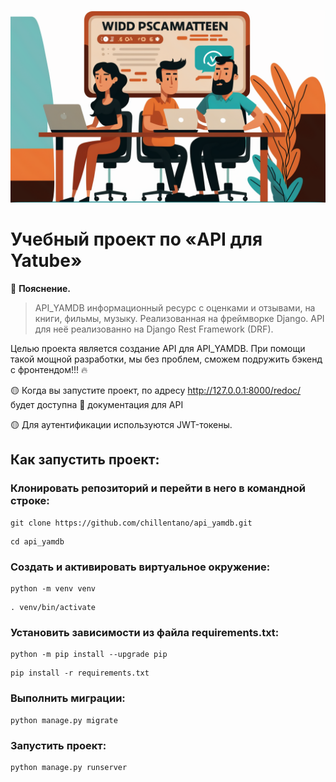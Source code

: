 ![Документация](head.png)
# Учебный проект по «API для Yatube»

:small_orange_diamond: **Пояснение.**
> API_YAMDB информационный ресурс с оценками и отзывами, на книги, фильмы, музыку. Реализованная на фреймворке Django.
API для неё реализованно на Django Rest Framework (DRF).

Целью проекта является создание API для API_YAMDB. При помощи такой мощной разработки,
мы без проблем, сможем подружить бэкенд с фронтендом!!! :fire:

:yellow_circle: Когда вы запустите проект, по адресу  http://127.0.0.1:8000/redoc/ будет доступна :book: документация для API

:yellow_circle: Для аутентификации используются JWT-токены. 


## Как запустить проект:

### Клонировать репозиторий и перейти в него в командной строке:
```
git clone https://github.com/chillentano/api_yamdb.git
```

```
cd api_yamdb
```

### Cоздать и активировать виртуальное окружение:

```
python -m venv venv
```

```
. venv/bin/activate
```

### Установить зависимости из файла requirements.txt:

```
python -m pip install --upgrade pip
```

```
pip install -r requirements.txt
```

### Выполнить миграции:

```
python manage.py migrate
```

### Запустить проект:

```
python manage.py runserver
```
